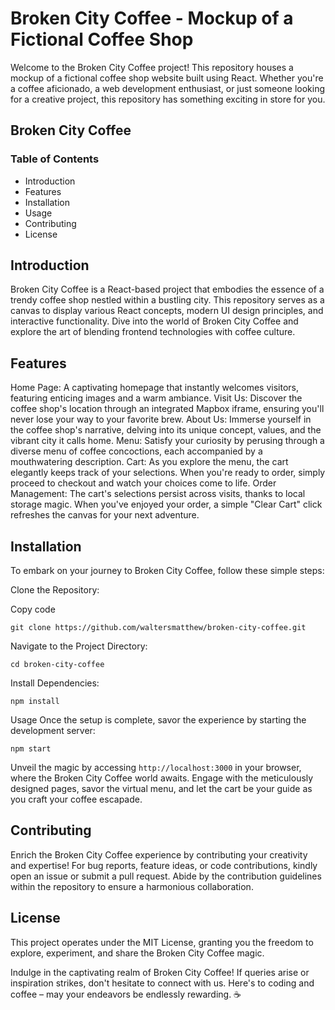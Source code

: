 # Broken City Coffee - Mockup of a Fictional Coffee Shop

Welcome to the Broken City Coffee project! This repository houses a mockup of a fictional coffee shop website built using React. Whether you're a coffee aficionado, a web development enthusiast, or just someone looking for a creative project, this repository has something exciting in store for you.

## Broken City Coffee

### Table of Contents

<ul>
<li>Introduction</li>
<li>Features</li>
<li>Installation</li>
<li>Usage</li>
<li>Contributing</li>
<li>License</li>
</ul>

## Introduction

Broken City Coffee is a React-based project that embodies the essence of a trendy coffee shop nestled within a bustling city. This repository serves as a canvas to display various React concepts, modern UI design principles, and interactive functionality. Dive into the world of Broken City Coffee and explore the art of blending frontend technologies with coffee culture.

## Features

Home Page: A captivating homepage that instantly welcomes visitors, featuring enticing images and a warm ambiance.
Visit Us: Discover the coffee shop's location through an integrated Mapbox iframe, ensuring you'll never lose your way to your favorite brew.
About Us: Immerse yourself in the coffee shop's narrative, delving into its unique concept, values, and the vibrant city it calls home.
Menu: Satisfy your curiosity by perusing through a diverse menu of coffee concoctions, each accompanied by a mouthwatering description.
Cart: As you explore the menu, the cart elegantly keeps track of your selections. When you're ready to order, simply proceed to checkout and watch your choices come to life.
Order Management: The cart's selections persist across visits, thanks to local storage magic. When you've enjoyed your order, a simple "Clear Cart" click refreshes the canvas for your next adventure.

## Installation

To embark on your journey to Broken City Coffee, follow these simple steps:

Clone the Repository:

Copy code

```
git clone https://github.com/waltersmatthew/broken-city-coffee.git
```

Navigate to the Project Directory:

```
cd broken-city-coffee
```

Install Dependencies:

```
npm install
```

Usage
Once the setup is complete, savor the experience by starting the development server:

```
npm start
```

Unveil the magic by accessing `http://localhost:3000` in your browser, where the Broken City Coffee world awaits. Engage with the meticulously designed pages, savor the virtual menu, and let the cart be your guide as you craft your coffee escapade.

## Contributing

Enrich the Broken City Coffee experience by contributing your creativity and expertise! For bug reports, feature ideas, or code contributions, kindly open an issue or submit a pull request. Abide by the contribution guidelines within the repository to ensure a harmonious collaboration.

## License

This project operates under the MIT License, granting you the freedom to explore, experiment, and share the Broken City Coffee magic.

Indulge in the captivating realm of Broken City Coffee! If queries arise or inspiration strikes, don't hesitate to connect with us. Here's to coding and coffee – may your endeavors be endlessly rewarding. ☕
